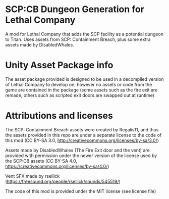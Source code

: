 # SCP:CB Dungeon Generation for Lethal Company
A mod for Lethal Company that adds the SCP facility as a potential dungeon to Titan. Uses assets from SCP: Containment Breach, plus some extra assets made by DisabledWhales.

# Unity Asset Package info
The asset package provided is designed to be used in a decompiled version of Lethal Company to develop on; however no assets or code from the game are contained in the package (some assets such as the fire exit are remade, others such as scripted exit doors are swapped out at runtime)

# Attributions and licenses
The SCP: Containment Breach assets were created by Regalis11, and thus the assets provided in this repo are under a separate license to the code of this mod (CC BY-SA 3.0, http://creativecommons.org/licenses/by-sa/3.0/)

Assets made by DisabledWhales (The Fire Exit door and the vent) are provided with permission under the newer version of the license used by the SCP:CB assets (CC BY-SA 4.0, https://creativecommons.org/licenses/by-sa/4.0/)

Vent SFX made by rsellick (https://freesound.org/people/rsellick/sounds/545519/)

The code of this mod is provided under the MIT license (see license file)
